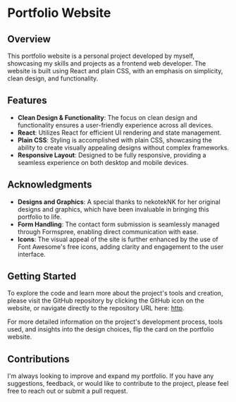 # Portfolio Website

## Overview

This portfolio website is a personal project developed by myself, showcasing my skills and projects as a frontend web developer. The website is built using React and plain CSS, with an emphasis on simplicity, clean design, and functionality.

## Features

- **Clean Design & Functionality**: The focus on clean design and functionality ensures a user-friendly experience across all devices.
- **React**: Utilizes React for efficient UI rendering and state management.
- **Plain CSS**: Styling is accomplished with plain CSS, showcasing the ability to create visually appealing designs without complex frameworks.
- **Responsive Layout**: Designed to be fully responsive, providing a seamless experience on both desktop and mobile devices.

## Acknowledgments

- **Designs and Graphics**: A special thanks to nekotekNK for her original designs and graphics, which have been invaluable in bringing this portfolio to life.
- **Form Handling**: The contact form submission is seamlessly managed through Formspree, enabling direct communication with ease.
- **Icons**: The visual appeal of the site is further enhanced by the use of Font Awesome's free icons, adding clarity and engagement to the user interface.

## Getting Started

To explore the code and learn more about the project's tools and creation, please visit the GitHub repository by clicking the GitHub icon on the website, or navigate directly to the repository URL here: [http](https://github.com/MatGom/portfolio).

For more detailed information on the project's development process, tools used, and insights into the design choices, flip the card on the portfolio website.

## Contributions

I'm always looking to improve and expand my portfolio. If you have any suggestions, feedback, or would like to contribute to the project, please feel free to reach out or submit a pull request.
